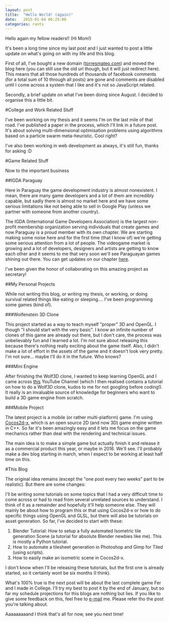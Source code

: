 ```yaml
---
layout: post
title:  "Hello World! (again)"
date:   2015-01-04 06:25:00
categories: rants
---
```


Hello again my fellow readers!! (Hi Mom!)

It's been a long time since my last post and I just wanted to post a little update on what's going on with my life and this blog.

First of all, I've bought a new domain ([torresmateo.com](torresmateo.com)) and moved the blog here (you can still use the old url though, but it will just redirect here). This means that all those hundreds of thousands of facebook comments (for a total sum of 10 through all posts) are gone and comments are disabled until I come across a system that I like and it's not so JavaScript related.

Secondly, a brief update on what I've been doing since August. I decided to organise this a little bit.

#College and Work Related Stuff

I've been working on my thesis and it seems I'm on the last mile of that road. I've published a paper in the process, which I'll link in a future post. It's about solving multi-dimensional optimisation problems using algorithms based on a particle swarm meta-heuristic. Cool right?

I've also been working in web development as always, it's still fun, thanks for asking :D

#Game Related Stuff

Now to the important business

##IGDA Paraguay

Here in Paraguay the game development industry is almost nonexistent. I mean, there are many game developers and a lot of them are incredibly capable, but sadly there is almost no market here and we have some serious limitations like not being able to sell in Google Play (unless we partner with someone from another country). 

The IGDA (International Game Developers Association) is the largest non-profit membership organization serving individuals that create games and now Paraguay is a proud member with its own chapter. We are starting making some noise here and for the first time (that I know of) we're getting some serious attention from a lot of people. The videogame market is growing and a lot of developers, designers and artists are getting to know each other and it seems to me that very soon we'll see Paraguayan games shining out there. You can get updates on our chapter [here](http://facebook.com/igdapy).

I've been given the honor of collaborating on this amazing project as secretary!

##My Personal Projects

While not writing this blog, or writing my thesis, or working, or doing survival related things like eating or sleeping.... I've been programming some games (kind of).

###Wolfenstein 3D Clone

This project started as a way to teach myself "proper" 3D and OpenGL. I though "I should start with the very basic". I know an infinite number of clones of this game are already out there, but I don't care, the process was unbelievably fun and I learned a lot. I'm not sure about releasing this because there's nothing really exciting about the game itself. Also, I didn't make a lot of effort in the assets of the game and it doesn't look very pretty. I'm not sure... maybe I'll do it in the future. Who knows?

###Mini Engine

After finishing the Wolf3D clone, I wanted to keep learning OpenGL and I came across [this](https://www.youtube.com/user/thebennybox) YouTube Channel (which I then realised contains a tutorial on how to do a Wolf3D clone, kudos to me for not googling before coding!). It really is an invaluable source of knowledge for beginners who want to build a 3D game engine from scratch.

###Mobile Project

The latest project is a mobile (or rather multi-platform) game. I'm using [Cocos2d-x](http://www.cocos2d-x.org/), which is an open source 2D (and now 3D) game engine written in C++. So far it's been amazingly easy and it lets me focus on the game mechanics rather than deal with the rendering and technical issues.

The main idea is to make a simple game but actually finish it and release it as a commercial product this year, or maybe in 2016. We'll see. I'll probably make a dev blog starting in march, when I expect to be working at least half time on this.

#This Blog

The original idea remains (except the "one post every two weeks" part to be realistic). But there are some changes:

I'll be writing some tutorials on some topics that I had a very difficult time to come across or had to read from several unrelated sources to understand. I think of it as a remainder and hopefully it'll help someone else. They will mainly be about how to program this or that using Cocos2d-x or how to do specific things using OpenGL and GLSL, but there will also be tutorials on asset generation. So far, I've decided to start with these:

1. Blender Tutorial: How to setup a fully automated Isometric tile generation Scene (a tutorial for absolute Blender newbies like me). This is mostly a Python tutorial.
2. How to automate a tilesheet generation in Photoshop and Gimp for Tiled (using scripts).
3. How to easily make an isometric scene in Cocos2d-x.

I don't know when I'll be releasing these tutorials, but the first one is already started, so it certainly wont be six months (I think).

What's 100% true is the next post will be about the last complete game Fer and I made in College. I'll try my best to post it by the end of January, but so far my schedule projections for this blogs are nothing but lies. If you like to give some feedback on this, feel free to [e-mail](mailto:torresmateo@gmail.com) me. Please refer tho the post you're talking about. 

Aaaaaaaaand I think that's all for now, see you next time!






